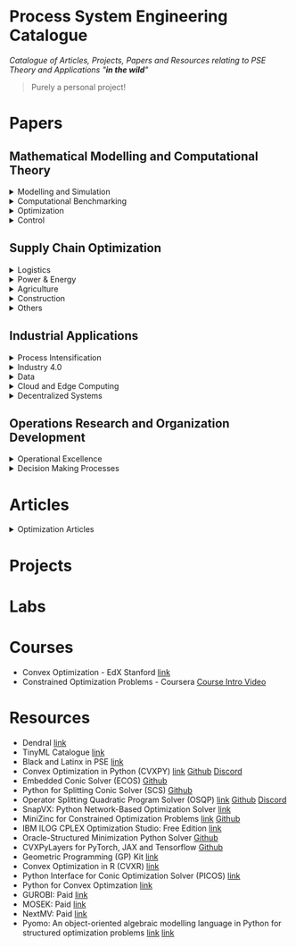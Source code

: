 # Process System Engineering Catalogue
*Catalogue of Articles, Projects, Papers and Resources relating to PSE Theory and Applications "**in the wild**"*
> Purely a personal project!

# Papers

## Mathematical Modelling and Computational Theory

<details><summary>Modelling and Simulation</summary>

| Description | Source | Time of Publication | Keywords |
| :--- | :---:|---:|:---: |
|[Deep kernel learning approach to engine emissions modeling](https://www.cambridge.org/core/services/aop-cambridge-core/content/view/638332CFF08E18BCD55D6ACC75BB3B28/S2632673620000040a.pdf/deep-kernel-learning-approach-to-engine-emissions-modeling.pdf)|Data-Centric Engineering|May 2020|Deep kernel learning; emissions; surrogate models; Gaussian processes; internal combustion engines|
|[Dynamic Data-Driven Modeling of Pharmaceutical Processes](https://citeseerx.ist.psu.edu/viewdoc/download?doi=10.1.1.221.6152&rep=rep1&type=pdf)|Industrial & Engineering Chemistry Research|April 2011|Kriging, Dynamic Neural Network, DoE|
|||||
</details>

<details><summary>Computational Benchmarking</summary>

| Description | Source | Time of Publication | Keywords |
| :--- | :---:|---:|:---: |
|||||
|||||
</details>

<details><summary>Optimization</summary>

| Description | Source | Time of Publication | Keywords |
| :--- | :---:|---:|:---: |
|[Game theory-based renewable multi-energy system design and subsidy strategy optimization](https://reader.elsevier.com/reader/sd/pii/S2666792421000172?token=3519BCBA98C9AF6F14E9873B82F62EDF4FBB3BA4365DF35CC5C9838A813A73F0E8A088109D278B0DCAB77686ED9C7242&originRegion=eu-west-1&originCreation=20211227015718)|Advances in Applied Energy|March 2021|Multi-Energy System, Renewable Energy, Game Theory, Subsidy Strategy, Decarbonization|
|[Optimal Design of Energy Systems Using Constrained Grey-Box Multi-Objective Optimization](https://pdf.sciencedirectassets.com/271414/1-s2.0-S0098135418X00076/1-s2.0-S009813541830084X/am.pdf?X-Amz-Security-Token=IQoJb3JpZ2luX2VjECwaCXVzLWVhc3QtMSJIMEYCIQCWL%2FqbRp2DeuhQRlkBxV12%2B%2BteobIEdalyf%2Bl6O4h1WgIhAIXALkHUb2OmHLfWtYlLTo03QGVaf7BlbBF3gq7vaZsNKvoDCDUQBBoMMDU5MDAzNTQ2ODY1Igw1uANrm0YmDCsPqiQq1wOEdmVSeA4WJsNvvCyERkvdMaWU5dbF2%2BHW14JUUz6TqJDqOdLTsepuNvxJpRpdqTTo%2BOm2r%2BOX6d0phv0wGdFyhMxuZzExhwvxZZn7xMtCZ0X2zbNSflNvksh1bUBnhkTvhn5QRKb1tpvCZBlt8Y0gfSzk%2Bv4KQ6vlvC7SRngaC%2BCPIQUqqj%2F%2Fx1T0UHQieOEn4eAb3D45ANODmAbXYpDC4a1DffoF6jYMT0rHL1mSXn8Y51wXzwKGW3EDQdPJuma54mwe4cmf11%2Fzfxnn1tqjU7aKiYr4sLlvdKz6Q1SHgZwTlP0uDkvhzfz2SmZNMxUdo14fcRPh09AFyv%2Fajzqk9icps637Y8i6IJcGGN1Ea2fkdFBEPGnHTJmlXG68VDROshpn0QnWHx8TrX6eJ5PwEoAyvhPAV7RQhgHeH1gjwaYBNwC9Lsle%2FeS6gzFT5iPLFJBz1Awujc5KGw%2B8niIfXNin5vXeB85Z7NGxcG8ZSiNLt3eryEycGd1WHw3oIQ5RavS0qpGwm0SUn05eoe8xt5CkQusQXGO2JEEfZcWa9WO%2FNi78%2BRZmfU%2FbOLbV0CcLfMWUqjZ1bs%2B%2Bw5HNKpaF6xBjWycvYr4SsZ1bl%2FcvwVQQrJ%2BZeqQw1ODCjgY6pAFRR0dzfDcD67YqCjz3yggKF3YLBK08YMcEQ5rFDBDyveAuzafc279vneC3qp5VuPzZ7rAiis9lUm23fgLF%2FjtGTw2mPF%2B1ZK2QAW7LuJaft6PhZamFqiqaStrOHs2kyrUoQjiPGh8uP83SMl9qlR1ikj84taG1bUIYE523N5KOy4TMG6o34aCMZOtiRbzTe%2Bd3%2FPZOK4r2wLYZXbJ8jrlWscVc0A%3D%3D&X-Amz-Algorithm=AWS4-HMAC-SHA256&X-Amz-Date=20220101T203949Z&X-Amz-SignedHeaders=host&X-Amz-Expires=300&X-Amz-Credential=ASIAQ3PHCVTYWFHTOV36%2F20220101%2Fus-east-1%2Fs3%2Faws4_request&X-Amz-Signature=215604adbf60ccc7f59bd9ef7923fc49d4c570365a9763b96221369a65ec6ba4&hash=5f0efbc175a86bc124cecaea95c2a649d73c9cc020be638c837d7b2a8f0c0ebb&host=68042c943591013ac2b2430a89b270f6af2c76d8dfd086a07176afe7c76c2c61&pii=S009813541830084X&tid=pdf-442e3ddf-4991-44e0-84e5-3f140d01b4b8&sid=0679eee4400cc443ce6baf99f32e1fc99ea2gxrqb&type=client)||2018|Derivative-free optimization; Grey/black-box optimization; Multi-objective optimization; Energy systems engineering|
|[Global Optimization Advances in Mixed-Integer Nonlinear Programming, MINLP, and Constrained Derivative-Free Optimization, CDFO](https://pdf.sciencedirectassets.com/271700/1-s2.0-S0377221716X00070/1-s2.0-S037722171501142X/Fani_Boukouvala_Deterministic_Global_Optimization_2015.pdf?X-Amz-Security-Token=IQoJb3JpZ2luX2VjEC0aCXVzLWVhc3QtMSJHMEUCIQC%2Fgdzy%2BJsYsAlr44V%2F%2FHrESzAkYGqhsqgnZCnUAHqkJQIgf8rmxge%2Bv1gzYUaR0vP2ESgd%2B6ShX86xB2BfGcD7fz8q%2BgMINRAEGgwwNTkwMDM1NDY4NjUiDM%2BBHzYZWOVfxjkBsirXA%2F8jq9NakJe5qFw2t12h6Kk1oFFNFrFNYPSB6rapjSsq83867o4lVZixX%2B8VuwPw1ldw2yu%2BTxHb8kIHu0eQal0yETTMAqq43c2yHFtsxDaamSoxV9NKkt%2Fnd22DFF2URb7CaztB7%2BLGGu%2Ffup4L5v78MzwRg0XFh4I8e%2B4nsDCkBfuWDqjKMf7bG3zOs3Rg2z8a89OZvZLqtWYzKiBHx9iUOuEKvcA%2FnWDjdmyfzgu67MVba%2FNYwxcfoZ2bZAc9yiXJGrEVAVihiDGukhUrn2hri9XQ4L4mfheGN08aRuMJwLnmhEmM3A2uAJ0bI5mNotvSwqCjWiGjVC2kCltwR259dZIqifH7%2F9aZ%2Br6JVCxGm%2B3SWZhoBogJ2k1Vgm4WTO2KXcSVox7CQZsM39kUUCq6lwIhCCCMUIPMSyqAh9wfMCDgTbaKv7fjbMjiowE%2BVwi46sBxG%2FNsM0iuSWyEOO2B%2BAaJULHytNYD%2BWUb17%2FW9qf%2BOvIYBPn6q%2FwF%2FpxnSq50DyogFdwwPrylRLypsjfiuxfzizss1ZYYgQDFZ7iBVoctU2J3Bio%2BGIsBZzQuDOLThFc58t2szkQzGxcNXhe%2BWGTzHajNjO%2BWR3Bxk3TCGYGjujk9KDC47sKOBjqlAZgAIDfuiAMb6QlTe0CGA9MqpGwsPPPVb7A1oZg3PpZZbeXBPje0wK2rMz35zGM14M0g52Hmp79vVrsSO8KcrSDdkZLIy3%2BlanQVTQ5PtVm4nFopaz2SbMnoyR9lMI7dUcmIzja57%2BOBUOFaIgFaBOemEqUednoACvVU%2B24RAJv5U66FtA4IRfmj9fYMBx30LPExFGFD8itOKWQuoPcbiXnss5%2FyrA%3D%3D&X-Amz-Algorithm=AWS4-HMAC-SHA256&X-Amz-Date=20220101T203950Z&X-Amz-SignedHeaders=host&X-Amz-Expires=300&X-Amz-Credential=ASIAQ3PHCVTYU5UAPY7T%2F20220101%2Fus-east-1%2Fs3%2Faws4_request&X-Amz-Signature=f622ee4471602bb1a255da7777136d8fa7f8d6b4c2ab4315a6c4e61a52d77406&hash=cce88bafe82763de237c4d356b925bb2b577386c6a7215a31569746ca8ce925b&host=68042c943591013ac2b2430a89b270f6af2c76d8dfd086a07176afe7c76c2c61&pii=S037722171501142X&tid=pdf-a99f1278-1ce5-4a16-b285-46c1670486ff&sid=0679eee4400cc443ce6baf99f32e1fc99ea2gxrqb&type=client)|European Journal of Operational Research|August 2015|MINLP, Deterministic Global Optimization, Derivative-Free, Black-Box, Grey-Box, Constraints|
|[Minimizing oracle-structured Composite Functions](https://web.stanford.edu/~boyd/papers/pdf/oracle_struc_composite.pdf)|Optimization and Engineering|November 2021|Composite convex optimization, First-order oracles, Structured optimization, Quasi-second-order methods and Tuning-free methods|
|[A General System for Heuristic Minimization of Convex Fuctions over Non-Convex Sets](https://stanford.edu/~boyd/papers/pdf/ncvx.pdf)|Optimization Methods & Software|March 2017|non-convex optimization, convex approximations, heuristics, alternating direction method of multipliers and modelling software|
</details>

<details><summary>Control</summary>

| Description | Source | Time of Publication | Keywords |
| :--- | :---:|---:|:---: |
|||||
|||||
</p></details>
</details>

## Supply Chain Optimization

<details><summary>Logistics</summary>

| Description | Source | Time of Publication | Keywords |
| :--- | :---:|---:|:---: |
|||||
|||||
</details>

<details><summary>Power & Energy</summary>

| Description | Source | Time of Publication | Keywords |
| :--- | :---:|---:|:---: |
|||||
|||||
</details>

<details><summary>Agriculture</summary>

| Description | Source | Time of Publication | Keywords |
| :--- | :---:|---:|:---: |
|||||
|||||
</details>

<details><summary>Construction</summary>

| Description | Source | Time of Publication | Keywords |
| :--- | :---:|---:|:---: |
|||||
|||||
</details>

<details><summary>Others</summary>

| Description | Source | Time of Publication | Keywords |
| :--- | :---:|---:|:---: |
|||||
|||||
</details>

## Industrial Applications

<details><summary>Process Intensification</summary>

| Description | Source | Time of Publication | Keywords |
| :--- | :---:|---:|:---: |
|[An Overview of Process Systems Engineering Approaches for Process Intensification: State of the Art](https://pdf.sciencedirectassets.com/271349/1-s2.0-S0255270118X00105/1-s2.0-S0255270118302782/am.pdf?X-Amz-Security-Token=IQoJb3JpZ2luX2VjECwaCXVzLWVhc3QtMSJIMEYCIQCWL%2FqbRp2DeuhQRlkBxV12%2B%2BteobIEdalyf%2Bl6O4h1WgIhAIXALkHUb2OmHLfWtYlLTo03QGVaf7BlbBF3gq7vaZsNKvoDCDUQBBoMMDU5MDAzNTQ2ODY1Igw1uANrm0YmDCsPqiQq1wOEdmVSeA4WJsNvvCyERkvdMaWU5dbF2%2BHW14JUUz6TqJDqOdLTsepuNvxJpRpdqTTo%2BOm2r%2BOX6d0phv0wGdFyhMxuZzExhwvxZZn7xMtCZ0X2zbNSflNvksh1bUBnhkTvhn5QRKb1tpvCZBlt8Y0gfSzk%2Bv4KQ6vlvC7SRngaC%2BCPIQUqqj%2F%2Fx1T0UHQieOEn4eAb3D45ANODmAbXYpDC4a1DffoF6jYMT0rHL1mSXn8Y51wXzwKGW3EDQdPJuma54mwe4cmf11%2Fzfxnn1tqjU7aKiYr4sLlvdKz6Q1SHgZwTlP0uDkvhzfz2SmZNMxUdo14fcRPh09AFyv%2Fajzqk9icps637Y8i6IJcGGN1Ea2fkdFBEPGnHTJmlXG68VDROshpn0QnWHx8TrX6eJ5PwEoAyvhPAV7RQhgHeH1gjwaYBNwC9Lsle%2FeS6gzFT5iPLFJBz1Awujc5KGw%2B8niIfXNin5vXeB85Z7NGxcG8ZSiNLt3eryEycGd1WHw3oIQ5RavS0qpGwm0SUn05eoe8xt5CkQusQXGO2JEEfZcWa9WO%2FNi78%2BRZmfU%2FbOLbV0CcLfMWUqjZ1bs%2B%2Bw5HNKpaF6xBjWycvYr4SsZ1bl%2FcvwVQQrJ%2BZeqQw1ODCjgY6pAFRR0dzfDcD67YqCjz3yggKF3YLBK08YMcEQ5rFDBDyveAuzafc279vneC3qp5VuPzZ7rAiis9lUm23fgLF%2FjtGTw2mPF%2B1ZK2QAW7LuJaft6PhZamFqiqaStrOHs2kyrUoQjiPGh8uP83SMl9qlR1ikj84taG1bUIYE523N5KOy4TMG6o34aCMZOtiRbzTe%2Bd3%2FPZOK4r2wLYZXbJ8jrlWscVc0A%3D%3D&X-Amz-Algorithm=AWS4-HMAC-SHA256&X-Amz-Date=20220101T203955Z&X-Amz-SignedHeaders=host&X-Amz-Expires=300&X-Amz-Credential=ASIAQ3PHCVTYWFHTOV36%2F20220101%2Fus-east-1%2Fs3%2Faws4_request&X-Amz-Signature=32ad87a538ddae418e83adeac37ffa531ad8469f8f8a3ca623242f25190183be&hash=2ed9e6108547acdb94590f04742413d1d12d076f0f5cb1d469f1abc834a025a3&host=68042c943591013ac2b2430a89b270f6af2c76d8dfd086a07176afe7c76c2c61&pii=S0255270118302782&tid=pdf-8bdc4262-6bac-4ca8-869d-8b39f6010eed&sid=0679eee4400cc443ce6baf99f32e1fc99ea2gxrqb&type=client)||2018|Process intensification; Process Systems Engineering; Process synthesis; Process optimization; Process operability|
|[Systematic Process Intensification using Building Blocks](https://pdf.sciencedirectassets.com/271414/1-s2.0-S0098135417X00070/1-s2.0-S0098135417300534/Salih_Emre_Demirel_Process_Intensification_2017.pdf?X-Amz-Security-Token=IQoJb3JpZ2luX2VjECwaCXVzLWVhc3QtMSJIMEYCIQCWL%2FqbRp2DeuhQRlkBxV12%2B%2BteobIEdalyf%2Bl6O4h1WgIhAIXALkHUb2OmHLfWtYlLTo03QGVaf7BlbBF3gq7vaZsNKvoDCDUQBBoMMDU5MDAzNTQ2ODY1Igw1uANrm0YmDCsPqiQq1wOEdmVSeA4WJsNvvCyERkvdMaWU5dbF2%2BHW14JUUz6TqJDqOdLTsepuNvxJpRpdqTTo%2BOm2r%2BOX6d0phv0wGdFyhMxuZzExhwvxZZn7xMtCZ0X2zbNSflNvksh1bUBnhkTvhn5QRKb1tpvCZBlt8Y0gfSzk%2Bv4KQ6vlvC7SRngaC%2BCPIQUqqj%2F%2Fx1T0UHQieOEn4eAb3D45ANODmAbXYpDC4a1DffoF6jYMT0rHL1mSXn8Y51wXzwKGW3EDQdPJuma54mwe4cmf11%2Fzfxnn1tqjU7aKiYr4sLlvdKz6Q1SHgZwTlP0uDkvhzfz2SmZNMxUdo14fcRPh09AFyv%2Fajzqk9icps637Y8i6IJcGGN1Ea2fkdFBEPGnHTJmlXG68VDROshpn0QnWHx8TrX6eJ5PwEoAyvhPAV7RQhgHeH1gjwaYBNwC9Lsle%2FeS6gzFT5iPLFJBz1Awujc5KGw%2B8niIfXNin5vXeB85Z7NGxcG8ZSiNLt3eryEycGd1WHw3oIQ5RavS0qpGwm0SUn05eoe8xt5CkQusQXGO2JEEfZcWa9WO%2FNi78%2BRZmfU%2FbOLbV0CcLfMWUqjZ1bs%2B%2Bw5HNKpaF6xBjWycvYr4SsZ1bl%2FcvwVQQrJ%2BZeqQw1ODCjgY6pAFRR0dzfDcD67YqCjz3yggKF3YLBK08YMcEQ5rFDBDyveAuzafc279vneC3qp5VuPzZ7rAiis9lUm23fgLF%2FjtGTw2mPF%2B1ZK2QAW7LuJaft6PhZamFqiqaStrOHs2kyrUoQjiPGh8uP83SMl9qlR1ikj84taG1bUIYE523N5KOy4TMG6o34aCMZOtiRbzTe%2Bd3%2FPZOK4r2wLYZXbJ8jrlWscVc0A%3D%3D&X-Amz-Algorithm=AWS4-HMAC-SHA256&X-Amz-Date=20220101T203953Z&X-Amz-SignedHeaders=host&X-Amz-Expires=300&X-Amz-Credential=ASIAQ3PHCVTYWFHTOV36%2F20220101%2Fus-east-1%2Fs3%2Faws4_request&X-Amz-Signature=fa3f767e98110269039bcea4f7b33e3f1f102bc5ff7d7712091f46a8d66d2d14&hash=8ff1a8bdda27aa68e31e2eb14bffbfe9592647c20a4f75cbffe74c76e57d42c0&host=68042c943591013ac2b2430a89b270f6af2c76d8dfd086a07176afe7c76c2c61&pii=S0098135417300534&tid=pdf-99ba113f-c8dc-42cd-9ad3-0f5e8fc5dfb4&sid=0679eee4400cc443ce6baf99f32e1fc99ea2gxrqb&type=client)||2017|Process Intensification, Process Design, Process Synthesis, Optimization, Building Blocks|
|||||
</details>

<details><summary>Industry 4.0</summary>

| Description | Source | Time of Publication | Keywords |
| :--- | :---:|---:|:---: |
|[Universal Digital Twin - A Dynamic Knowledge Graph](https://www.cambridge.org/core/services/aop-cambridge-core/content/view/FD25CDFF886CD2ED33D1FDFC13F6BEAB/S2632673621000101a.pdf/universal-digital-twin-a-dynamic-knowledge-graph.pdf)|Data-Centric Engineering|June 2021|Agents; data; digital twin; dynamic knowledge graph; interoperability|
|[Semantic 3D City Database — An enabler for a dynamic geospatialknowledge graph](https://reader.elsevier.com/reader/sd/pii/S2666546821000574?token=8C63576177277D5CBB34681198DA28555445F177C633B27C9901BCB0297700D34C2237AF84341544223407C2A1538852&originRegion=eu-west-1&originCreation=20211227011657)|Energy and AI|July 2021|CityGML; Sustainability; Digitisation; Urban Planning; Semantic Web; Knowledge Graph; Ontology; Decision Support System; Artificial Intelligence; Geospatial Modelling; Geospatial Search|
</details>

<details><summary>Data</summary>

| Description | Source | Time of Publication | Keywords |
| :--- | :---:|---:|:---: |
|[The semantics of Chemical Markup Language (CML) for computational chemistry : CompChem](https://jcheminf.biomedcentral.com/track/pdf/10.1186/1758-2946-4-15.pdf)|Journal of Cheminformatics|June 2021|CML, XML|
|||||
</details>

<details><summary>Cloud and Edge Computing</summary>

| Description | Source | Time of Publication | Keywords |
| :--- | :---:|---:|:---: |
|||||
|||||
</details>

<details><summary>Decentralized Systems</summary>

| Description | Source | Time of Publication | Keywords |
| :--- | :---:|---:|:---: |
|||||
|||||
</details>

## Operations Research and Organization Development

<details><summary>Operational Excellence</summary>

| Description | Source | Time of Publication | Keywords |
| :--- | :---:|---:|:---: |
|[Improvement of Tablet Coating Uniformity Using a Quality by Design Approach](https://www.ncbi.nlm.nih.gov/pmc/articles/PMC3299457/)|PubMed|March 2012|kriging, LIBS, quality by design, response surface, tablet coating|
|||||
</details>

<details><summary>Decision Making Processes</summary>

| Description | Source | Time of Publication | Keywords |
| :--- | :---:|---:|:---: |
|||||
|||||
</details>

# Articles

<details><summary>Optimization Articles</summary>
  
| Description | Source | Keywords |
| :--- | :---:|:---: |
|[Differentiable Convex Optimization Layers](https://web.stanford.edu/~boyd/papers/pdf/diff_cvxpy.pdf)|NeurIPS|Convex Optimization, PyTorch, JAX, Tensorflow|
|[Disciplined Multi-Convex Programming](https://arxiv.org/pdf/1609.03285.pdf)|ArXiv-Oct 2016||
||||
</details>

# Projects

# Labs

# Courses
- Convex Optimization - EdX Stanford [link](https://www.edx.org/course/convex-optimization)
- Constrained Optimization Problems - Coursera [Course Intro Video](https://www.youtube.com/watch?v=hc3cBvtrem0&t=8s)

# Resources
- Dendral [link](https://en.wikipedia.org/wiki/Dendral)
- TinyML Catalogue [link](https://github.com/gigwegbe/tinyml-papers-and-projects)
- Black and Latinx in PSE [link](https://docs.google.com/spreadsheets/d/1YRKdPS9Ezc0-gi8uZVzFtOsAmlsSzK9EwFZ-IvG4rfY/edit#gid=1405385316)
- Convex Optimization in Python (CVXPY) [link](https://www.cvxpy.org/) [Github](https://github.com/cvxpy/cvxpy) [Discord](https://discord.gg/4urRQeGBCr)
- Embedded Conic Solver (ECOS) [Github](https://github.com/embotech/ecos)
- Python for Splitting Conic Solver (SCS) [Github](https://github.com/bodono/scs-python)
- Operator Splitting Quadratic Program Solver (OSQP) [link](https://osqp.org/) [Github](https://github.com/osqp/osqp) [Discord](https://osqp.discourse.group/)
- SnapVX: Python Network-Based Optimization Solver [link](http://snap.stanford.edu/snapvx/)
- MiniZinc for Constrained Optimization Problems [link](https://www.minizinc.org/) [Github](https://github.com/MiniZinc) 
- IBM ILOG CPLEX Optimization Studio: Free Edition [link](https://www.ibm.com/account/reg/us-en/signup?formid=urx-20028)
- Oracle-Structured Minimization Python Solver [Github](https://github.com/cvxgrp/osmm)
- CVXPyLayers for PyTorch, JAX and Tensorflow [Github](https://github.com/cvxgrp/cvxpylayers/)
- Geometric Programming (GP) Kit [link](https://gpkit.readthedocs.io/en/latest/)
- Convex Optimization in R (CVXR) [link](https://cvxr.rbind.io/)
- Python Interface for Conic Optimization Solver (PICOS) [link](https://picos-api.gitlab.io/picos/)
- Python for Convex Optimzation [link](http://cvxopt.org/)
- GUROBI: Paid [link](https://www.gurobi.com/)
- MOSEK: Paid [link](https://www.mosek.com/)
- NextMV: Paid [link](https://www.nextmv.io/)
- Pyomo: An object-oriented algebraic modelling language in Python for structured optimization problems [link](www.pyomo.org) [link](https://www.github.com/Pyomo/pyomo) 